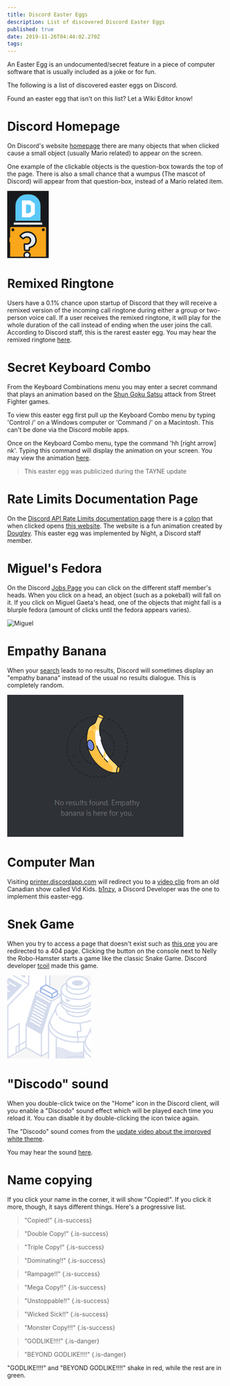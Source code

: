 ```yaml
---
title: Discord Easter Eggs
description: List of discovered Discord Easter Eggs
published: true
date: 2019-11-26T04:44:02.270Z
tags: 
---
```


An Easter Egg is an undocumented/secret feature in a piece of computer software that is usually included as a joke or for fun.

The following is a list of discovered easter eggs on Discord. 

Found an easter egg that isn't on this list? Let a Wiki Editor know! 

# Discord Homepage
On Discord's website [homepage](https://discordapp.com) there are many objects that when clicked cause a small object (usually Mario related) to appear on the screen.

One example of the clickable objects is the question-box towards the top of the page.
There is also a small chance that a wumpus (The mascot of Discord) will appear from that question-box, instead of a Mario related item.

![Button](/easter-eggs/newbutton.png "A Button on Discord's Homepage that produces an Easter Egg")

# Remixed Ringtone
Users have a 0.1% chance upon startup of Discord that they will receive a remixed version of the incoming call ringtone during either a group or two-person voice call. If a user receives the remixed ringtone, it will play for the whole duration of the call instead of ending when the user joins the call. According to Discord staff, this is the rarest easter egg. You may hear the remixed ringtone [here](https://canary.discordapp.com/assets/b9411af07f154a6fef543e7e442e4da9.mp3).

# Secret Keyboard Combo
From the Keyboard Combinations menu you may enter a secret command that plays an animation based on the [Shun Goku Satsu](
http://streetfighter.wikia.com/wiki/Shun_Goku_Satsu) attack from Street Fighter games.

To view this easter egg first pull up the Keyboard Combo menu by typing 'Control /' on a Windows computer or 'Command /' on a Macintosh. This can't be done via the Discord mobile apps. 

Once on the Keyboard Combo menu, type the command 'hh [right arrow] nk'. Typing this command will display the animation on your screen. You may view the animation [here](http://i.imgur.com/yV4M1jh.gif).

> This easter egg was publicized during the TAYNE update

# Rate Limits Documentation Page
On the [Discord API Rate Limits documentation page](https://discordapp.com/developers/docs/topics/rate-limits) there is a [colon](http://i.imgur.com/BkLamTK.png) that when clicked opens [this website](http://takeb1nzyto.space). The website is a fun animation created by [Dougley](http://dougleyownsthisdomain.takeb1nzyto.space/). This easter egg was implemented by Night, a Discord staff member.

# Miguel's Fedora
On the Discord [Jobs Page](https://discordapp.com/jobs) you can click on the different staff member's heads. When you click on a head, an object (such as a pokeball) will fall on it. If you click on Miguel Gaeta's head, one of the objects that might fall is a blurple fedora (amount of clicks until the fedora appears varies). 

![Miguel](/easter-eggs/miguel.png "Miguel")

# Empathy Banana
When your [search](/search) leads to no results, Discord will sometimes display an "empathy banana" instead of the usual no results dialogue. This is completely random.

![Banana](/easter-eggs/banana.png "Banana")

# Computer Man
Visiting [printer.discordapp.com](https://printer.discordapp.com) will redirect you to a [video clip](https://www.youtube.com/watch?v=jeg_TJvkSjg) from an old Canadian show called Vid Kids. [b1nzy](https://twitter.com/b1naryth1ef), a Discord Developer was the one to implement this easter-egg. 

# Snek Game
When you try to access a page that doesn't exist such as [this one](https://discordapp.com/TheDiscordWikisPartnership) you are redirected to a 404 page. Clicking the button on the console next to Nelly the Robo-Hamster starts a game like the classic Snake Game. Discord developer [tcoil](https://twitter.com/t_coil) made this game.

![Console Button](/easter-eggs/console-button.png "Console Button")

# "Discodo" sound
When you double-click twice on the "Home" icon in the Discord client, will you enable a "Discodo" sound effect which will be played each time you reload it.
You can disable it by double-clicking the icon twice again.

The "Discodo" sound comes from the [update video about the improved white theme](https://youtube.com/watch?v=BJHZxqyfrqk?t=61).

You may hear the sound [here](https://canary.discordapp.com/assets/773745b4ebae9f47e802724ec33b8a3f.mp3).

# Name copying
If you click your name in the corner, it will show "Copied!". If you click it more, though, it says different things. Here's a progressive list.

> "Copied!"
{.is-success}

> "Double Copy!"
{.is-success}

> "Triple Copy!"
{.is-success}

> "Dominating!!"
{.is-success}

> "Rampage!!"
{.is-success}

> "Mega Copy!!"
{.is-success}

> "Unstoppable!!"
{.is-success}

> "Wicked Sick!!"
{.is-success}

> "Monster Copy!!!"
{.is-success}

> "GODLIKE!!!!"
{.is-danger}

> "BEYOND GODLIKE!!!!"
{.is-danger}


"GODLIKE!!!!" and "BEYOND GODLIKE!!!!" shake in red,
while the rest are in green.